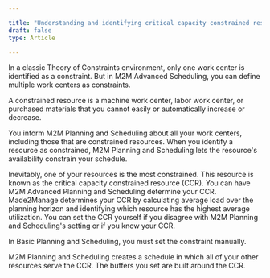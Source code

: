 ```yaml
---

title: "Understanding and identifying critical capacity constrained resources"
draft: false
type: Article

---
```


In a classic Theory of Constraints environment, only one work center is identified as a constraint. But in M2M Advanced Scheduling, you can define multiple work centers as constraints.

A constrained resource is a machine work center, labor work center, or purchased materials that you cannot easily or automatically increase or decrease.

You inform M2M Planning and Scheduling about all your work centers, including those that are constrained resources. When you identify a resource as constrained, M2M Planning and Scheduling lets the resource's availability constrain your schedule.

Inevitably, one of your resources is the most constrained. This resource is known as the critical capacity constrained resource (CCR). You can have M2M Advanced Planning and Scheduling determine your CCR. Made2Manage determines your CCR by calculating average load over the planning horizon and identifying which resource has the highest average utilization. You can set the CCR yourself if you disagree with M2M Planning and Scheduling's setting or if you know your CCR.

In Basic Planning and Scheduling, you must set the constraint manually.

M2M Planning and Scheduling creates a schedule in which all of your other resources serve the CCR. The buffers you set are built around the CCR.

​